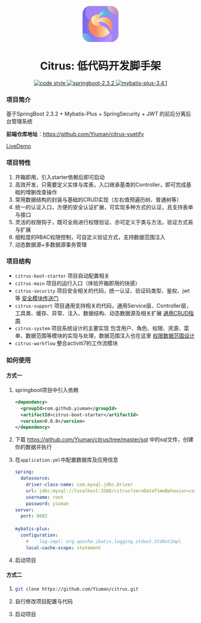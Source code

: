 
<p align="center">
  <a href="https://github.com/Yiuman/citrus">
   <img alt="citrus-logo" src="./logo.png" />
  </a>
</p>

<h1 align="center">Citrus: 低代码开发脚手架</h1>

<p  align="center">
 <a href="https://github.com/Yiuman/citrus/blob/master/LICENSE">
    <img alt="code style" src="https://img.shields.io/badge/license-Apache%20License%202.0-blue.svg">
  </a>
  <a href="http://spring.io/projects/spring-boot">
    <img alt="springboot-2.3.2" src="https://img.shields.io/badge/spring--boot-2.3.2-release.svg">
  </a>
  <a href="http://mp.baomidou.com">
    <img alt="mybatis-plus-3.4.1" src="https://img.shields.io/badge/mybatis--plus-3.4.1-blue.svg">
  </a>
</p>

### 项目简介

基于SpringBoot 2.3.2 + Mybatis-Plus + SpringSecurity + JWT 的前后分离后台管理系统

**前端仓库地址**：https://github.com/Yiuman/citrus-vuetify

[LiveDemo](http://42.192.95.146/#/login)



### 项目特性

1. 开箱即用，引入starter依赖后即可启动
2. 高效开发，只需要定义实体与库表，入口继承基类的Controller，即可完成基础的增删改查操作
3. 常用数据结构的封装与基础的CRUD实现（左右值预遍历树、普通树等）
4. 统一的认证入口，方便的安全认证扩展，可实现多种方式的认证，且支持表单与接口
5. 灵活的权限钩子，既可全局进行权限验证、亦可定义于类与方法，验证方式易与扩展
6. 细粒度的RBAC权限控制，可自定义验证方式，支持数据范围注入
7. 动态数据源+多数据源事务管理



### 项目结构

- `citrus-boot-starter` 项目自动配置相关
- `citrus-main` 项目的运行入口（体验开箱即用的快感）
- `citrus-security` 项目安全相关的代码，统一认证、验证码类型、鉴权、jwt等  [安全模块传送门](https://github.com/Yiuman/citrus/tree/master/doc/安全模块设计.md)
- `citrus-support` 项目通用支持相关的代码，通用Service层、Controller层，工具类、缓存、异常、注入、数据结构、动态数据源及相关扩展 [通用CRUD指南](https://github.com/Yiuman/citrus/tree/master/doc/通用CRUD指南.md)
- `citrus-system` 项目系统设计的主要实现  包含用户、角色、权限、资源、菜单、数据范围等模块的实现与处理，数据范围注入也在这里 [权限数据范围设计](https://github.com/Yiuman/citrus/tree/master/doc/权限设计.md)
- `citrus-workflow` 整合activiti7的工作流模块



### 如何使用

#### 方式一

 1. springboot项目中引入依赖

    ```xml
    <dependency>
      <groupId>com.github.yiuman</groupId>
      <artifactId>citrus-boot-starter</artifactId>
      <version>0.0.8</version>
    </dependency>
    ```

2. 下载 https://github.com/Yiuman/citrus/tree/master/sql  中的sql文件，创建你的数据并执行

3. 在`application.yml`中配置数据库及应用信息

    ```yml
    spring:
      datasource:
        driver-class-name: com.mysql.jdbc.Driver
        url: jdbc:mysql://localhost:3306/citrus?zeroDateTimeBehavior=convertToNull&characterEncoding=UTF-8
        username: root
        password: yiuman
    server:
      port: 8082
    
    mybatis-plus:
      configuration:
        #    log-impl: org.apache.ibatis.logging.stdout.StdOutImpl
        local-cache-scope: statement
    ```

4. 启动项目

#### 方式二

1. ```sh
   git clone https://github.com/Yiuman/citrus.git
   ```

2. 自行修改项目配置与代码

3. 启动项目













